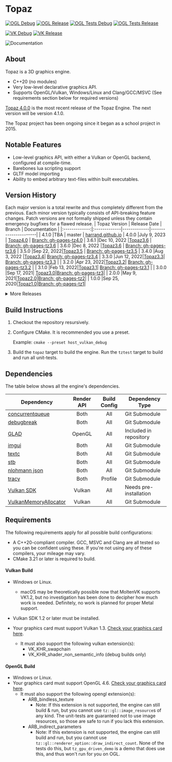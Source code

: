 # Topaz

[![OGL Debug](https://github.com/Harrand/Topaz/actions/workflows/codebuild_opengl_debug.yml/badge.svg)](https://github.com/Harrand/Topaz/actions/workflows/codebuild_opengl_debug.yml)
[![OGL Release](https://github.com/Harrand/Topaz/actions/workflows/codebuild_opengl_release.yml/badge.svg)](https://github.com/Harrand/Topaz/actions/workflows/codebuild_opengl_release.yml)
[![OGL Tests Debug](https://github.com/Harrand/Topaz/actions/workflows/unittests_opengl_debug.yml/badge.svg)](https://github.com/Harrand/Topaz/actions/workflows/unittests_opengl_debug.yml)
[![OGL Tests Release](https://github.com/Harrand/Topaz/actions/workflows/unittests_opengl_release.yml/badge.svg)](https://github.com/Harrand/Topaz/actions/workflows/unittests_opengl_release.yml)


[![VK Debug](https://github.com/Harrand/Topaz/actions/workflows/codebuild_vulkan_debug.yml/badge.svg)](https://github.com/Harrand/Topaz/actions/workflows/codebuild_vulkan_debug.yml)
[![VK Release](https://github.com/Harrand/Topaz/actions/workflows/codebuild_vulkan_release.yml/badge.svg)](https://github.com/Harrand/Topaz/actions/workflows/codebuild_vulkan_release.yml)

![Documentation](https://github.com/Harrand/Topaz/actions/workflows/documentation.yml/badge.svg)

## About

 Topaz is a 3D graphics engine.
 * C++20 (no modules)
 * Very low-level declarative graphics API.
 * Supports OpenGL/Vulkan, Windows/Linux and Clang/GCC/MSVC (See requirements section below for required versions)
 
 [Topaz 4.0.0](https://github.com/Harrand/Topaz/tree/Topaz4.0) is the most recent release of the Topaz Engine. The next version will be version 4.1.0.

The Topaz project has been ongoing since it began as a school project in 2015.

## Notable Features
- Low-level graphics API, with either a Vulkan or OpenGL backend, configured at compile-time.
- Barebones lua scripting support
- GLTF model importing
- Ability to embed arbitrary text-files within built executables.

## Version History
Each major version is a total rewrite and thus completely different from the previous. Each minor version typically consists of API-breaking feature changes. Patch versions are not formally shipped unless they contain emergency bugfixes for a flawed release.
| Topaz Version | Release Date | Branch      | Documentation        |
|:-------------:|:-------------|-------------|----------------------|
| 4.1.0			|TBA |	master	 | [harrand.github.io](https://harrand.github.io/Topaz/)
| 4.0.0			|July 9, 2023 |	[Topaz4.0](https://github.com/Harrand/Topaz/tree/Topaz4.0)	 | [Branch: gh-pages-tz4.0](https://github.com/Harrand/Topaz/tree/gh-pages-tz4.0)
| 3.6.1			|Dec 10, 2022 |[Topaz3.6](https://github.com/Harrand/Topaz/tree/Topaz3.6)	 | [Branch: gh-pages-tz3.6](https://github.com/Harrand/Topaz/tree/gh-pages-tz3.6)
| 3.6.0			|Dec 8, 2022 |[Topaz3.6](https://github.com/Harrand/Topaz/tree/Topaz3.6)	 | [Branch: gh-pages-tz3.6](https://github.com/Harrand/Topaz/tree/gh-pages-tz3.6)
| 3.5.0			|Sep 22, 2022|[Topaz3.5](https://github.com/Harrand/Topaz/tree/Topaz3.5)	 | [Branch: gh-pages-tz3.5](https://github.com/Harrand/Topaz/tree/gh-pages-tz3.5)
| 3.4.0			|Aug 3, 2022 |[Topaz3.4](https://github.com/Harrand/Topaz/tree/Topaz3.4)| [Branch: gh-pages-tz3.4](https://github.com/Harrand/Topaz/tree/gh-pages-tz3.4)
| 3.3.0           |Jun 12, 2022|[Topaz3.3](https://github.com/Harrand/Topaz/tree/Topaz3.3)| [Branch: gh-pages-tz3.3](https://github.com/Harrand/Topaz/tree/gh-pages-tz3.3) |
| 3.2.0           |Apr 23, 2022|[Topaz3.2](https://github.com/Harrand/Topaz/tree/Topaz3.2)| [Branch: gh-pages-tz3.2](https://github.com/Harrand/Topaz/tree/gh-pages-tz3.2) |
| 3.1.0           |Feb 13, 2022|[Topaz3.1](https://github.com/Harrand/Topaz/tree/Topaz3.1)| [Branch: gh-pages-tz3.1](https://github.com/Harrand/Topaz/tree/gh-pages-tz3.1) |
| 3.0.0           |Sep 17, 2021| [Topaz3.0](https://github.com/Harrand/Topaz/tree/Topaz3.0)|[Branch: gh-pages-tz3](https://github.com/Harrand/Topaz/tree/gh-pages-tz3)|
| 2.0.0           |May 9, 2021|[Topaz2.0](https://github.com/Harrand/Topaz/tree/Topaz2.0)|[Branch: gh-pages-tz2](https://github.com/Harrand/Topaz/tree/gh-pages-tz2)|
| 1.0.0            |Sep 25, 2020|[Topaz1.0](https://github.com/Harrand/Topaz/tree/Topaz1.0)|[Branch: gh-pages-tz1](https://github.com/Harrand/Topaz/tree/gh-pages-tz1)|
<details>
<summary>More Releases</summary>

### Note: I do not recommend any of these. These are listed just for completeness.

| Topaz Version | Release Date | Release      |
|:-------------:|:-------------|--------------|
| 0.7.0			|Apr 10, 2019  |	[Raycasts, Octrees & Improved Utility](https://github.com/Harrand/Topaz/releases/tag/0.7.0)	  |
| 0.6.0			|Jul 18, 2018  |	[Shadow Mapping & Physics](https://github.com/Harrand/Topaz/releases/tag/0.6.0)	  |
| 0.5.1			|Dec 12, 2017  |	[Refactoring 1](https://github.com/Harrand/Topaz/releases/tag/0.5.1)	  |
| 0.5.0			|Oct 8, 2017  |	[Physics & Collision](https://github.com/Harrand/Topaz/releases/tag/0.5.0)	  |
| 0.4.0			|Sep 25, 2017  |	[Displacement Maps & Skyboxes](https://github.com/Harrand/Topaz/releases/tag/0.4.0)	  |
| 0.3.0			|Sep 21, 2017  |	[GUI & Flexible](https://github.com/Harrand/Topaz/releases/tag/0.3.0)	  |
| 0.2.0			|Jun 5, 2017  |	[Prettier, faster and more features](https://github.com/Harrand/Topaz/releases/tag/0.2.0)	  |
| 0.1.6			|Apr 16, 2017  |	[Skybox & Audio](https://github.com/Harrand/Topaz/releases/tag/0.1.6)	  |
| 0.1.5			|Apr 11, 2017  |	[Dynamic Lighting](https://github.com/Harrand/Topaz/releases/tag/0.1.5)	  |
| 0.1.4			|Apr 9, 2017  |	[Audio](https://github.com/Harrand/Topaz/releases/tag/0.1.4)	  |
| 0.1.3			|Mar 29, 2017  |	[World Construction](https://github.com/Harrand/Topaz/releases/tag/0.1.3)	  |
| 0.1.2			|Mar 25, 2017  |	[Hightail House Construction](https://github.com/Harrand/Topaz/releases/tag/0.1.2)	  |
| 0.1.1			|Mar 24, 2017  |	[Parallax Displacement Mapping](https://github.com/Harrand/Topaz/releases/tag/0.1.1)	  |
| 0.1.0			|Mar 21, 2017  |	[Dev Test](https://github.com/Harrand/Topaz/releases/tag/0.1)	  |
</details>

## Build Instructions
1. Checkout the repository resursively.
2. Configure CMake. It is recommended you use a preset.
	
	Example:  `cmake --preset host_vulkan_debug`
3. Build the `topaz` target to build the engine. Run the `tztest` target to build and run all unit-tests.

## Dependencies
The table below shows all the engine's dependencies.

| Dependency                                                                                |  Render API | Build Config  | Dependency Type         |
|-------------------------------------------------------------------------------------------|:-----------:|:-------------:|-------------------------|
|[concurrentqueue](https://github.com/cameron314/concurrentqueue)							| Both		  | All			  | Git Submodule			|
|[debugbreak](https://github.com/scottt/debugbreak)											| Both		  | All			  | Git Submodule			|
|[GLAD](https://github.com/Dav1dde/glad)													| OpenGL	  | All			  | Included in repository	|
|[imgui](https://github.com/ocornut/imgui)													| Both		  | All			  | Git Submodule			|
|[textc](https://github.com/Harrand/textc/)													| Both		  | All			  | Git Submodule			|
|[stb](https://github.com/nothings/stb/)													| Both		  | All			  | Git Submodule			|
|[nlohmann json](https://github.com/nlohmann/json/)													| Both		  | All			  | Git Submodule			|
|[tracy](https://github.com/wolfpld/tracy)													| Both		  | Profile		  | Git Submodule			|
|[Vulkan SDK](https://www.lunarg.com/vulkan-sdk/)											| Vulkan	  | All			  | Needs pre-installation	|
|[VulkanMemoryAllocator](https://github.com/GPUOpen-LibrariesAndSDKs/VulkanMemoryAllocator) | Vulkan	  | All			  | Git Submodule			|

## Requirements
The following requirements apply for all possible build configurations:
* A C++20-compliant compiler. GCC, MSVC and Clang are all tested so you can be confident using these. If you're not using any of these compilers, your mileage may vary.
* CMake 3.21 or later is required to build.
#### Vulkan Build
* Windows or Linux.
	* macOS may be theoretically possible now that MoltenVK supports VK1.2, but no investigation has been done to decipher how much work is needed. Definitely, no work is planned for proper Metal support.
* Vulkan SDK 1.2 or later must be installed.

* Your graphics card must support Vulkan 1.3. [Check your graphics card here](https://vulkan.gpuinfo.org/).
	* It must also support the following vulkan extension(s):
		- VK_KHR_swapchain
		- VK_KHR_shader_non_semantic_info (debug builds only)
#### OpenGL Build
* Windows or Linux.
* Your graphics card must support OpenGL 4.6. [Check your graphics card here](https://opengl.gpuinfo.org/).
	* It must also support the following opengl extension(s):
		- ARB_bindless_texture
			* Note: If this extension is not supported, the engine can still build & run, but you cannot use `tz::gl::image_resource`s of any kind. The unit-tests are guaranteed not to use image resources, so those are safe to run if you lack this extension.
		- ARB_indirect_parameters
			* Note: If this extension is not supported, the engine can still build and run, but you cannot use `tz::gl::renderer_option::draw_indirect_count`. None of the tests do this, but `tz_gpu_driven_demo` is a demo that does use this, and thus won't run for you on OGL.
